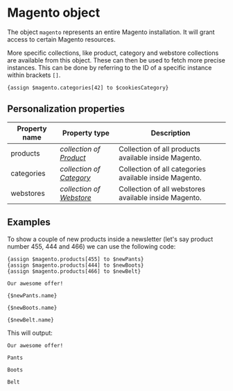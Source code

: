 # Magento object

The object `magento` represents an entire Magento installation. It will grant 
access to certain Magento resources. 

More specific collections, like product, category and webstore collections  are available from
this object. These can then be used to fetch more precise instances. This can
be done by referring to the ID of a specific instance within brackets `[]`.

```
{assign $magento.categories[42] to $cookiesCategory}
```

## Personalization properties

| Property name   | Property type                                                                                 | Description                                            |
|-----------------|-----------------------------------------------------------------------------------------------|--------------------------------------------------------|
| products        | _collection of [Product](product)_   | Collection of all products available inside Magento.   |
| categories      | _collection of [Category](category)_ | Collection of all categories available inside Magento. |
| webstores       | _collection of [Webstore](webstore)_ | Collection of all webstores available inside Magento.  |

## Examples

To show a couple of new products inside a newsletter (let's say product number 455,
444 and 466) we can use the following code:

```
{assign $magento.products[455] to $newPants}
{assign $magento.products[444] to $newBoots}
{assign $magento.products[466] to $newBelt}

Our awesome offer!

{$newPants.name}

{$newBoots.name}

{$newBelt.name}
```

This will output:

``` 
Our awesome offer!

Pants

Boots

Belt

```
